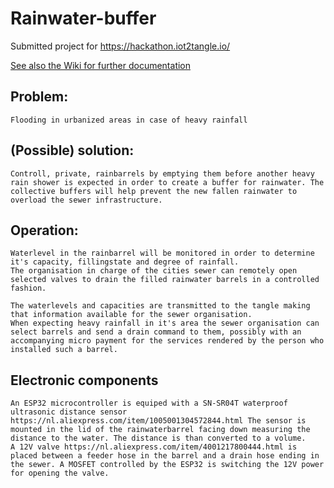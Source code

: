 # Rainwater-buffer

Submitted project for https://hackathon.iot2tangle.io/

[See also the Wiki for further documentation](https://github.com/corbo/Rainwater-buffer/wiki)

## Problem:
    Flooding in urbanized areas in case of heavy rainfall
    
## (Possible) solution:
    Controll, private, rainbarrels by emptying them before another heavy rain shower is expected in order to create a buffer for rainwater. The collective buffers will help prevent the new fallen rainwater to overload the sewer infrastructure.

## Operation:
    Waterlevel in the rainbarrel will be monitored in order to determine it's capacity, fillingstate and degree of rainfall.
    The organisation in charge of the cities sewer can remotely open selected valves to drain the filled rainwater barrels in a controlled fashion.
    
    The waterlevels and capacities are transmitted to the tangle making that information available for the sewer organisation.
    When expecting heavy rainfall in it's area the sewer organisation can select barrels and send a drain command to them, possibly with an accompanying micro payment for the services rendered by the person who installed such a barrel.

## Electronic components
    An ESP32 microcontroller is equiped with a SN-SR04T waterproof ultrasonic distance sensor 
    https://nl.aliexpress.com/item/1005001304572844.html The sensor is mounted in the lid of the rainwaterbarrel facing down measuring the distance to the water. The distance is than converted to a volume.
    A 12V valve https://nl.aliexpress.com/item/4001217800444.html is placed between a feeder hose in the barrel and a drain hose ending in the sewer. A MOSFET controlled by the ESP32 is switching the 12V power for opening the valve.
    
